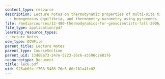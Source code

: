 ```yaml
---
content_type: resource
description: Lecture notes on thermodynamic properties of multi-site mineral solutions
  - homogeneous equilibria, and thermometry-narometry using pyroxenes.
file: /media/courses/12-480-thermodynamics-for-geoscientists-fall-2006/925ab0fef768540876e560c181a41e02_lec6.pdf
file_type: application/pdf
learning_resource_types:
- Lecture Notes
ocw_type: OCWFile
parent_title: Lecture Notes
parent_type: CourseSection
parent_uid: 13d68a73-247e-5223-26c6-a5506c2e8176
resourcetype: Document
title: lec6.pdf
uid: 925ab0fe-f768-5408-76e5-60c181a41e02
---
```

